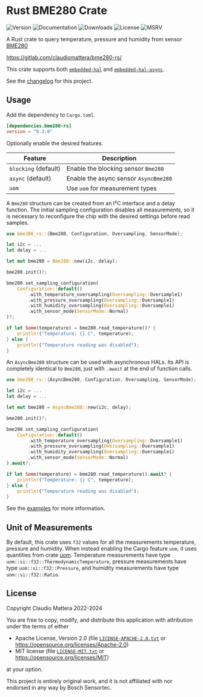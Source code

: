 Rust BME280 Crate
====

![Version](https://img.shields.io/crates/v/bme280-rs)
![Documentation](https://img.shields.io/docsrs/bme280-rs/0.3.0)
![Downloads](https://img.shields.io/crates/dv/bme280-rs/0.3.0)
![License](https://img.shields.io/crates/l/bme280-rs/0.3.0)
![MSRV](https://img.shields.io/crates/msrv/bme280-rs/0.3.0)

A Rust crate to query temperature, pressure and humidity from sensor [BME280]

<https://gitlab.com/claudiomattera/bme280-rs/>

[BME280]: https://www.bosch-sensortec.com/products/environmental-sensors/humidity-sensors-bme280/

This crate supports both [`embedded-hal`][embedded-hal] and [`embedded-hal-async`][embedded-hal-async].

[embedded-hal]: https://crates.io/crates/embedded-hal
[embedded-hal-async]: https://crates.io/crates/embedded-hal-async

See the [changelog](./CHANGELOG.md) for this project.


Usage
----

Add the dependency to `Cargo.toml`.

~~~~toml
[dependencies.bme280-rs]
version = "0.3.0"
~~~~

Optionally enable the desired features.

| Feature              | Description                              |
|----------------------|------------------------------------------|
| `blocking` (default) | Enable the blocking sensor `Bme280`      |
| `async` (default)    | Enable the async sensor `AsyncBme280`    |
| `uom`                | Use `uom` for measurement types          |

A `Bme280` structure can be created from an I²C interface and a delay function.
The initial sampling configuration disables all measurements, so it is necessary to reconfigure the chip with the desired settings before read samples.

~~~~rust
use bme280_rs::{Bme280, Configuration, Oversampling, SensorMode};

let i2c = ...
let delay = ...

let mut bme280 = Bme280::new(i2c, delay);

bme280.init()?;

bme280.set_sampling_configuration(
    Configuration::default()
        .with_temperature_oversampling(Oversampling::Oversample1)
        .with_pressure_oversampling(Oversampling::Oversample1)
        .with_humidity_oversampling(Oversampling::Oversample1)
        .with_sensor_mode(SensorMode::Normal)
)?;

if let Some(temperature) = bme280.read_temperature()? {
    println!("Temperature: {} C", temperature);
} else {
    println!("Temperature reading was disabled");
}
~~~~

An `AsyncBme280` structure can be used with asynchronous HALs.
Its API is completely identical to `Bme280`, just with `.await` at the end of function calls.

~~~~rust
use bme280_rs::{AsyncBme280, Configuration, Oversampling, SensorMode};

let i2c = ...
let delay = ...

let mut bme280 = AsyncBme280::new(i2c, delay);

bme280.init()?;

bme280.set_sampling_configuration(
    Configuration::default()
        .with_temperature_oversampling(Oversampling::Oversample1)
        .with_pressure_oversampling(Oversampling::Oversample1)
        .with_humidity_oversampling(Oversampling::Oversample1)
        .with_sensor_mode(SensorMode::Normal)
).await?;

if let Some(temperature) = bme280.read_temperature().await? {
    println!("Temperature: {} C", temperature);
} else {
    println!("Temperature reading was disabled");
}
~~~~

See the [examples](./examples) for more information.


Unit of Measurements
----

By default, this crate uses `f32` values for all the measurements temperature, pressure and humidity.
When instead enabling the Cargo feature `uom`, it uses quantities from crate [uom].
Temperature measurements have type `uom::si::f32::ThermodynamicTemperature`, pressure measurements have type `uom::si::f32::Pressure`, and humidity measurements have type `uom::si::f32::Ratio`.

[uom]: https://crates.io/crates/uom


License
----

Copyright Claudio Mattera 2022-2024


You are free to copy, modify, and distribute this application with attribution under the terms of either

 * Apache License, Version 2.0
   (file [`LICENSE-APACHE-2.0.txt`](./LICENSE-APACHE-2.0.txt) or <https://opensource.org/licenses/Apache-2.0>)
 * MIT license
   (file [`LICENSE-MIT.txt`](./LICENSE-MIT.txt) or <https://opensource.org/licenses/MIT>)

at your option.

This project is entirely original work, and it is not affiliated with nor endorsed in any way by Bosch Sensortec.

